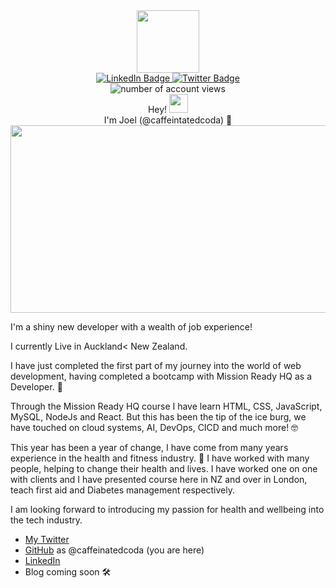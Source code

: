 <div id="header" align="center">
  <img src="https://media.giphy.com/media/du3J3cXyzhj75IOgvA/giphy.gif" width="100"/>
</div>
<div align="center">
<div id="badges">
  <a href="https://www.linkedin.com/in/joel-hayward-020831124/">
    <img src="https://img.shields.io/badge/LinkedIn-blue?style=for-the-badge&logo=linkedin&logoColor=white" alt="LinkedIn Badge"/>
  </a>
  <a href="https://twitter.com/caffeinatedcoda">
    <img src="https://img.shields.io/badge/Twitter-blue?style=for-the-badge&logo=twitter&logoColor=white" alt="Twitter Badge"/>
  </a>
</div>
<img src="https://komarev.com/ghpvc/?username=JoelHayward&style=flat-square&color=blue" alt="number of account views"/>
</div>

<div align="center">
Hey! <img src="https://media.giphy.com/media/hvRJCLFzcasrR4ia7z/giphy.gif" width="30px"/>
  <div>
  I'm Joel (@caffeintatedcoda) 👋
  </div>
</div>

<div align="center">
  <img src="https://media.giphy.com/media/dWesBcTLavkZuG35MI/giphy.gif" width="600" height="300"/>
</div>




I'm a shiny new developer with a wealth of job experience!

I currently Live in Auckland< New Zealand.

I have just completed the first part of my journey into the world of web development, having completed a bootcamp with Mission Ready HQ
as a Developer. 🚀

Through the Mission Ready HQ course I have learn HTML, CSS, JavaScript, MySQL, NodeJs and React. But this has been the tip of the ice burg, we have touched on 
cloud systems, AI, DevOps, CICD and much more! 🤓

This year has been a year of change, I have come from many years experience in the health and fitness industry. 💪 
I have worked with many people, helping to change their health and lives. I have worked one on one with clients and I have presented course here in NZ 
and over in London, teach first aid and Diabetes management respectively.

I am looking forward to introducing my passion for health and wellbeing into the tech industry.

* [My Twitter](https://twitter.com/caffeinatedcoda)
* [GitHub](https://github.com/JoelHayward) as @caffeinatedcoda (you are here)
* [LinkedIn](https://www.linkedin.com/in/joel-hayward-020831124/)
* Blog coming soon 🛠
<!--
- 🔭 I’m currently working on ...
- 🌱 I’m currently learning ...
- 👯 I’m looking to collaborate on ...
- 🤔 I’m looking for help with ...
- 💬 Ask me about ...
- 📫 How to reach me: ...
- 😄 Pronouns: ...
- ⚡ Fun fact: ...
-->
